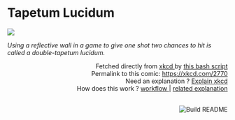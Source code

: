 # <b>Tapetum Lucidum</b>

[![](https://imgs.xkcd.com/comics/tapetum_lucidum.png)](https://xkcd.com/2770)

<i>Using a reflective wall in a game to give one shot two chances to hit is called a double-tapetum lucidum.</i>

<div align="right">
  Fetched directly from
  <a href="https://xkcd.com">
    xkcd
  </a>
  by
  <a href="https://github.com/Vanille-N/Vanille-N/blob/master/fetch">
    this bash script
  </a>
</div>
<div align="right">
  Permalink to this comic:
  <a href="https://xkcd.com/2770">
    https://xkcd.com/2770
  </a>
</div>
<div align="right">
  Need an explanation ?
  <a href="https://www.explainxkcd.com/wiki/index.php/2770">
    Explain xkcd
  </a>
</div>
<div align="right">
  How does this work ?
  <a href="https://github.com/Vanille-N/Vanille-N/blob/master/.github/workflows/build.yml">
    workflow
  </a>
  |
  <a href="https://simonwillison.net/2020/Jul/10/self-updating-profile-readme/">
    related explanation
  </a>
</div><br>

<a href="https://github.com/Vanille-N/Vanille-N/actions"><img src="https://github.com/Vanille-N/Vanille-N/workflows/Build%20README/badge.svg" align="right" alt="Build README"></a>
